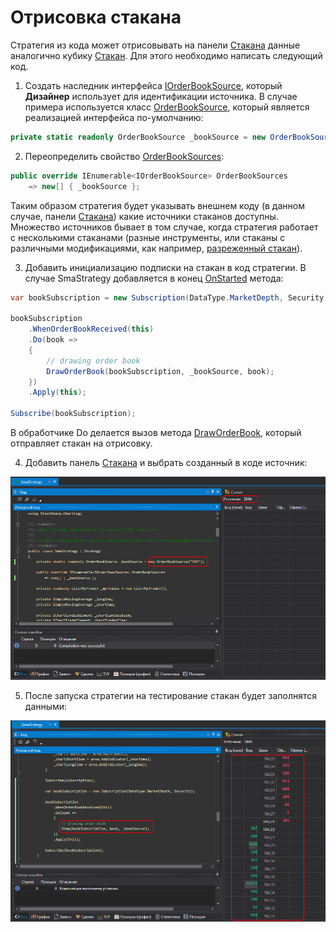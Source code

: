 # Отрисовка стакана

Стратегия из кода может отрисовывать на панели [Стакана](../../../user_interface/components/order_book.md) данные аналогично кубику [Стакан](../../using_visual_designer/elements/market_depths/order_book_panel.md). Для этого необходимо написать следующий код.

1. Создать наследник интерфейса [IOrderBookSource](xref:StockSharp.Algo.Strategies.IOrderBookSource), который **Дизайнер** использует для идентификации источника. В случае примера используется класс [OrderBookSource](xref:StockSharp.Algo.Strategies.OrderBookSource), который является реализацией интерфейса по-умолчанию:

```cs
private static readonly OrderBookSource _bookSource = new OrderBookSource("SMA");
```

2. Переопределить свойство [OrderBookSources](xref:StockSharp.Algo.Strategies.Strategy.OrderBookSources):

```cs
public override IEnumerable<IOrderBookSource> OrderBookSources
	=> new[] { _bookSource };
```

Таким образом стратегия будет указывать внешнем коду (в данном случае, панели [Стакана](../../../user_interface/components/order_book.md)) какие источники стаканов доступны. Множество источников бывает в том случае, когда стратегия работает с несколькими стаканами (разные инструменты, или стаканы с различными модификациями, как например, [разреженный стакан](../../using_visual_designer/elements/market_depths/sparse_order_book.md)).

3. Добавить инициализацию подписки на стакан в код стратегии. В случае SmaStrategy добавляется в конец [OnStarted](xref:StockSharp.Algo.Strategies.Strategy.OnStarted) метода:

```cs
var bookSubscription = new Subscription(DataType.MarketDepth, Security);
			
bookSubscription
	.WhenOrderBookReceived(this)
	.Do(book =>
	{
		// drawing order book
		DrawOrderBook(bookSubscription, _bookSource, book);
	})
	.Apply(this);
			
Subscribe(bookSubscription);
```

В обработчике Do делается вызов метода [DrawOrderBook](xref:StockSharp.Algo.Strategies.Strategy.DrawOrderBook(StockSharp.BusinessEntities.Subscription,StockSharp.Algo.Strategies.IOrderBookSource,StockSharp.Messages.IOrderBookMessage)), который отправляет стакан на отрисовку.

4. Добавить панель [Стакана](../../../user_interface/components/order_book.md) и выбрать созданный в коде источник:

  ![Designer_Source_Code_OrderBook_00](../../../../../images/designer_source_code_orderbook_00.png)

5. После запуска стратегии на тестирование стакан будет заполнятся данными:

  ![Designer_Source_Code_OrderBook_01](../../../../../images/designer_source_code_orderbook_01.png)